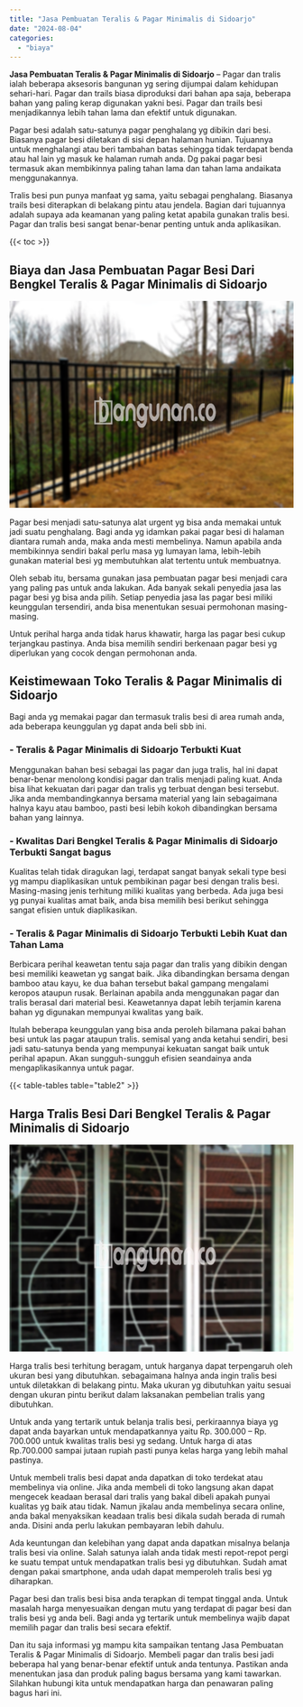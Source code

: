 ```yaml
---
title: "Jasa Pembuatan Teralis & Pagar Minimalis di Sidoarjo"
date: "2024-08-04"
categories: 
  - "biaya"
---
```


**Jasa Pembuatan Teralis & Pagar Minimalis di Sidoarjo** – Pagar dan tralis ialah beberapa aksesoris bangunan yg sering dijumpai dalam kehidupan sehari-hari. Pagar dan trails biasa diproduksi dari bahan apa saja, beberapa bahan yang paling kerap digunakan yakni besi. Pagar dan trails besi menjadikannya lebih tahan lama dan efektif untuk digunakan.

Pagar besi adalah satu-satunya pagar penghalang yg dibikin dari besi. Biasanya pagar besi diletakan di sisi depan halaman hunian. Tujuannya untuk menghalangi atau beri tambahan batas sehingga tidak terdapat benda atau hal lain yg masuk ke halaman rumah anda. Dg pakai pagar besi termasuk akan membikinnya paling tahan lama dan tahan lama andaikata menggunakannya.

Tralis besi pun punya manfaat yg sama, yaitu sebagai penghalang. Biasanya trails besi diterapkan di belakang pintu atau jendela. Bagian dari tujuannya adalah supaya ada keamanan yang paling ketat apabila gunakan tralis besi. Pagar dan tralis besi sangat benar-benar penting untuk anda aplikasikan.

{{< toc >}}

## Biaya dan Jasa Pembuatan Pagar Besi Dari Bengkel Teralis & Pagar Minimalis di Sidoarjo

![Jasa Pembuatan Teralis & Pagar Minimalis di Sidoarjo](/images/pagar-minimalis-murah-20.png)

Pagar besi menjadi satu-satunya alat urgent yg bisa anda memakai untuk jadi suatu penghalang. Bagi anda yg idamkan pakai pagar besi di halaman diantara rumah anda, maka anda mesti membelinya. Namun apabila anda membikinnya sendiri bakal perlu masa yg lumayan lama, lebih-lebih gunakan material besi yg membutuhkan alat tertentu untuk membuatnya.

Oleh sebab itu, bersama gunakan jasa pembuatan pagar besi menjadi cara yang paling pas untuk anda lakukan. Ada banyak sekali penyedia jasa las pagar besi yg bisa anda pilih. Setiap penyedia jasa las pagar besi miliki keunggulan tersendiri, anda bisa menentukan sesuai permohonan masing-masing.

Untuk perihal harga anda tidak harus khawatir, harga las pagar besi cukup terjangkau pastinya. Anda bisa memilih sendiri berkenaan pagar besi yg diperlukan yang cocok dengan permohonan anda.

## Keistimewaan Toko Teralis & Pagar Minimalis di Sidoarjo

Bagi anda yg memakai pagar dan termasuk tralis besi di area rumah anda, ada beberapa keunggulan yg dapat anda beli sbb ini.

### \- Teralis & Pagar Minimalis di Sidoarjo Terbukti Kuat

Menggunakan bahan besi sebagai las pagar dan juga tralis, hal ini dapat benar-benar menolong kondisi pagar dan tralis menjadi paling kuat. Anda bisa lihat kekuatan dari pagar dan tralis yg terbuat dengan besi tersebut. Jika anda membandingkannya bersama material yang lain sebagaimana halnya kayu atau bamboo, pasti besi lebih kokoh dibandingkan bersama bahan yang lainnya.

### \- Kwalitas Dari Bengkel Teralis & Pagar Minimalis di Sidoarjo Terbukti Sangat bagus

Kualitas telah tidak diragukan lagi, terdapat sangat banyak sekali type besi yg mampu diaplikasikan untuk pembikinan pagar besi dengan tralis besi. Masing-masing jenis terhitung miliki kualitas yang berbeda. Ada juga besi yg punyai kualitas amat baik, anda bisa memilih besi berikut sehingga sangat efisien untuk diaplikasikan.

### \- Teralis & Pagar Minimalis di Sidoarjo Terbukti Lebih Kuat dan Tahan Lama

Berbicara perihal keawetan tentu saja pagar dan tralis yang dibikin dengan besi memiliki keawetan yg sangat baik. Jika dibandingkan bersama dengan bamboo atau kayu, ke dua bahan tersebut bakal gampang mengalami keropos ataupun rusak. Berlainan apabila anda menggunakan pagar dan tralis berasal dari material besi. Keawetannya dapat lebih terjamin karena bahan yg digunakan mempunyai kwalitas yang baik.

Itulah beberapa keunggulan yang bisa anda peroleh bilamana pakai bahan besi untuk las pagar ataupun tralis. semisal yang anda ketahui sendiri, besi jadi satu-satunya benda yang mempunyai kekuatan sangat baik untuk perihal apapun. Akan sungguh-sungguh efisien seandainya anda mengaplikasikannya untuk pagar.

{{< table-tables table="table2" >}}

## Harga Tralis Besi Dari Bengkel Teralis & Pagar Minimalis di Sidoarjo

![Jasa Pembuatan Teralis & Pagar Minimalis di Sidoarjo](/images/teralis-minimalis-murah-28.png)

Harga tralis besi terhitung beragam, untuk harganya dapat terpengaruh oleh ukuran besi yang dibutuhkan. sebagaimana halnya anda ingin tralis besi untuk diletakkan di belakang pintu. Maka ukuran yg dibutuhkan yaitu sesuai dengan ukuran pintu berikut dalam laksanakan pembelian tralis yang dibutuhkan.

Untuk anda yang tertarik untuk belanja tralis besi, perkiraannya biaya yg dapat anda bayarkan untuk mendapatkannya yaitu Rp. 300.000 – Rp. 700.000 untuk kwalitas tralis besi yg sedang. Untuk harga di atas Rp.700.000 sampai jutaan rupiah pasti punya kelas harga yang lebih mahal pastinya.

Untuk membeli tralis besi dapat anda dapatkan di toko terdekat atau membelinya via online. Jika anda membeli di toko langsung akan dapat mengecek keadaan berasal dari tralis yang bakal dibeli apakah punyai kualitas yg baik atau tidak. Namun jikalau anda membelinya secara online, anda bakal menyaksikan keadaan tralis besi dikala sudah berada di rumah anda. Disini anda perlu lakukan pembayaran lebih dahulu.

Ada keuntungan dan kelebihan yang dapat anda dapatkan misalnya belanja tralis besi via online. Salah satunya ialah anda tidak mesti repot-repot pergi ke suatu tempat untuk mendapatkan tralis besi yg dibutuhkan. Sudah amat dengan pakai smartphone, anda udah dapat memperoleh tralis besi yg diharapkan.

Pagar besi dan tralis besi bisa anda terapkan di tempat tinggal anda. Untuk masalah harga menyesuaikan dengan mutu yang terdapat di pagar besi dan tralis besi yg anda beli. Bagi anda yg tertarik untuk membelinya wajib dapat memilih pagar dan tralis besi secara efektif.

Dan itu saja informasi yg mampu kita sampaikan tentang Jasa Pembuatan Teralis & Pagar Minimalis di Sidoarjo. Membeli pagar dan tralis besi jadi beberapa hal yang benar-benar efektif untuk anda tentunya. Pastikan anda menentukan jasa dan produk paling bagus bersama yang kami tawarkan. Silahkan hubungi kita untuk mendapatkan harga dan penawaran paling bagus hari ini.
